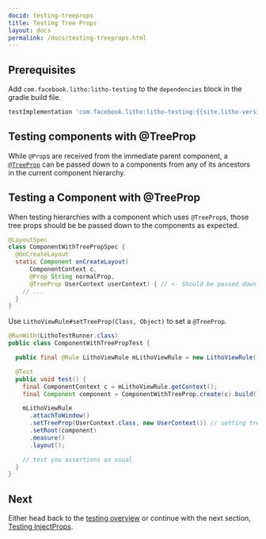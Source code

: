 ```yaml
---
docid: testing-treeprops
title: Testing Tree Props
layout: docs
permalink: /docs/testing-treeprops.html
---
```


## Prerequisites

Add `com.facebook.litho:litho-testing` to the `dependencies` block in the gradle build file.

```groovy
testImplementation 'com.facebook.litho:litho-testing:{{site.litho-version}}'
```

## Testing components with @TreeProp

While `@Prop`s are received from the immediate parent component, a [`@TreeProp`](/docs/tree-props.html) can be passed down to a
components from any of its ancestors in the current component hierarchy.

## Testing a Component with @TreeProp

When testing hierarchies with a component which uses `@TreeProp`s, those tree props should be be
passed down to the components as expected.

```java
@LayoutSpec
class ComponentWithTreePropSpec {
  @OnCreateLayout
  static Component onCreateLayout(
      ComponentContext c,
      @Prop String normalProp,
      @TreeProp UserContext userContext) { // <- Should be passed down by ancestors.
    // ...
  }
}
```

Use `LithoViewRule#setTreeProp(Class, Object)` to set a `@TreeProp`.

```java
@RunWith(LithoTestRunner.class)
public class ComponentWithTreePropTest {

  public final @Rule LithoViewRule mLithoViewRule = new LithoViewRule();

  @Test
  public void test() {
    final ComponentContext c = mLithoViewRule.getContext();
    final Component component = ComponentWithTreeProp.create(c).build();

    mLithoViewRule
      .attachToWindow()
      .setTreeProp(UserContext.class, new UserContext()) // setting tree props for the hierarchy.
      .setRoot(component)
      .measure()
      .layout();

    // test you assertions as usual
  }
}
```

## Next

Either head back to the [testing overview](/docs/testing-overview.html) or
continue with the next section, [Testing InjectProps](/docs/injectprops-matching).

